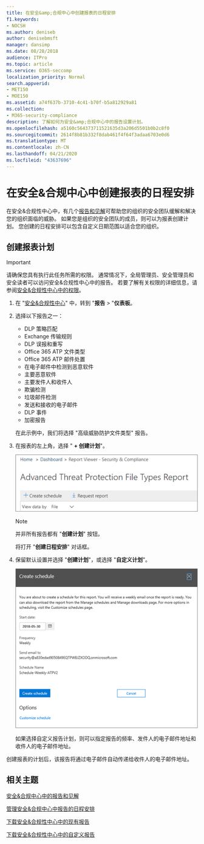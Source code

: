 ```yaml
---
title: 在安全&amp;合规中心中创建报表的日程安排
f1.keywords:
- NOCSH
ms.author: deniseb
author: denisebmsft
manager: dansimp
ms.date: 08/28/2018
audience: ITPro
ms.topic: article
ms.service: O365-seccomp
localization_priority: Normal
search.appverid:
- MET150
- MOE150
ms.assetid: a74f637b-3710-4c41-b70f-b5a812929a81
ms.collection:
- M365-security-compliance
description: 了解如何为安全&amp;合规中心中的报告设置计划。
ms.openlocfilehash: a5160c564373711521635d3a206d5501b0b2c8f0
ms.sourcegitcommit: 2614f8b81b332f8dab461f4f64f3adaa6703e0d6
ms.translationtype: MT
ms.contentlocale: zh-CN
ms.lasthandoff: 04/21/2020
ms.locfileid: "43637696"
---
```

# <a name="create-a-schedule-for-a-report-in-the-security-amp-compliance-center"></a>在安全&amp;合规中心中创建报表的日程安排

在安全&amp;合规性中心中，有几个[报告和见解](reports-and-insights-in-security-and-compliance.md)可帮助您的组织的安全团队缓解和解决您的组织面临的威胁。 如果您是组织的安全团队的成员，则可以为报表创建计划。 您创建的日程安排可以包含自定义日期范围以适合您的组织。 
  
## <a name="create-a-schedule-for-a-report"></a>创建报表计划

> [!IMPORTANT]
> 请确保您具有执行此任务所需的权限。 通常情况下，全局管理员、安全管理员和安全读者可以访问安全&amp;合规性中心中的报告。 若要了解有关权限的详细信息，请参阅[安全&amp;合规性中心中的权限](permissions-in-the-security-and-compliance-center.md)。
  
1. 在 "[安全&amp;合规性中心](https://protection.office.com)" 中，转到 "**报告** \> "**仪表板**。
    
2. 选择以下报告之一： 

    - DLP 策略匹配
    - Exchange 传输规则
    - DLP 误报和重写
    - Office 365 ATP 文件类型
    - Office 365 ATP 邮件处置
    - 在电子邮件中检测到恶意软件
    - 主要恶意软件
    - 主要发件人和收件人
    - 欺骗检测
    - 垃圾邮件检测
    - 发送和接收的电子邮件
    - DLP 事件
    - 加密报告

    在此示例中，我们将选择 "高级威胁防护文件类型" 报告。
    
3. 在报表的左上角，选择 " **+ 创建计划**"。 
    
    ![创建计划](../../media/atpfiletypes-createschedule.png)

    > [!NOTE]
    > 并非所有报告都有 "**创建计划**" 按钮。
  
    将打开 "**创建日程安排**" 对话框。 
    
4. 保留默认设置并选择 "**创建计划**"，或选择 "**自定义计划**"。
    
    ![您可以使用默认设置或自定义报告日程安排](../../media/04fac327-8f73-4711-8319-58c11880fd96.png)
  
    如果选择自定义报告计划，则可以指定报告的频率、发件人的电子邮件地址和收件人的电子邮件地址。 
    
创建报表的计划后，该报告将通过电子邮件自动传递给收件人的电子邮件地址。 
  
## <a name="related-topics"></a>相关主题

[安全&amp;合规中心中的报告和见解](reports-and-insights-in-security-and-compliance.md)
  
[管理安全&amp;合规中心中报告的日程安排](manage-schedules-for-multiple-reports.md)
  
[下载安全&amp;合规性中心中的现有报告](download-existing-reports.md)
  
[下载安全&amp;合规性中心中的自定义报告](set-up-and-download-a-custom-report.md)
  

